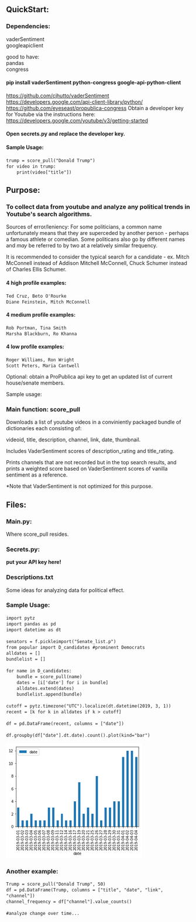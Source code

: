 ## QuickStart: 

### Dependencies:
vaderSentiment  
googleapiclient     

good to have:  
pandas  
congress  

#### pip install vaderSentiment python-congress google-api-python-client

https://github.com/cjhutto/vaderSentiment
https://developers.google.com/api-client-library/python/
https://github.com/eyeseast/propublica-congress
Obtain a developer key for Youtube via the instructions here:
https://developers.google.com/youtube/v3/getting-started

#### Open secrets.py and replace the developer key.

#### Sample Usage:
    trump = score_pull("Donald Trump")
    for video in trump:
        print(video["title"])

## Purpose: 

### To collect data from youtube and analyze any political trends in Youtube's search algorithms.

Sources of error/leniency:
For some politicians, a common name unfortunately means that they are superceded by another person - perhaps a famous athlete or comedian. Some politicans also go by different names and *may* be referred to by two at a relatively similar frequency. 

It is recommended to consider the typical search for a candidate - ex. Mitch McConnell instead of Addison Mitchell McConnell, Chuck Schumer instead of Charles Ellis Schumer.
    
#### 4 high profile examples:
    Ted Cruz, Beto O'Rourke
    Diane Feinstein, Mitch McConnell
    
#### 4 medium profile examples:
    Rob Portman, Tina Smith
    Marsha Blackburn, Ro Khanna
    
#### 4 low profile examples:
    Roger Williams, Ron Wright
    Scott Peters, Maria Cantwell


Optional: obtain a ProPublica api key to get an updated list of current house/senate members.

Sample usage:

### Main function: score_pull
Downloads a list of youtube videos in a conviniently packaged bundle of dictionaries each consisting of:
  
videoid, title, description, channel, link, date, thumbnail.

Includes VaderSentiment scores of description_rating and title_rating.

Prints channels that are not recorded but in the top search results, and prints a weighted score based on VaderSentiment scores of vanilla sentiment as a reference.

*Note that VaderSentiment is not optimized for this purpose.

## Files:

### Main.py:
Where score_pull resides.

### Secrets.py:
__put your API key here!__

### Descriptions.txt
Some ideas for analyzing data for political effect.

### Sample Usage:
    import pytz
    import pandas as pd
    import datetime as dt

    senators = f.pickleimport("Senate_list.p")
    from popular import D_candidates #prominent Democrats
    alldates = []
    bundlelist = []

    for name in D_candidates:
        bundle = score_pull(name)
        dates = [i['date'] for i in bundle]
        alldates.extend(dates)
        bundlelist.append(bundle)
    
    cutoff = pytz.timezone("UTC").localize(dt.datetime(2019, 3, 1))
    recent = [k for k in alldates if k > cutoff]

    df = pd.DataFrame(recent, columns = ["date"])
    
    df.groupby(df["date"].dt.date).count().plot(kind="bar")

![alt text](Supporting/sample1.png?raw=true "Sample1")


### Another example:

    Trump = score_pull("Donald Trump", 50)
    df = pd.DataFrame(Trump, columns = ["title", "date", "link", "channel"])
    channel_frequency = df["channel"].value_counts()
    
    #analyze change over time...
    
